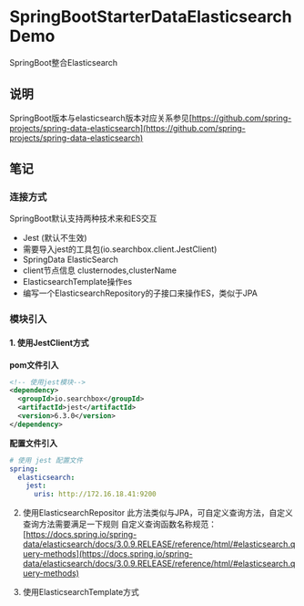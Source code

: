 # SpringBootStarterDataElasticsearchDemo

SpringBoot整合Elasticsearch
## 说明
SpringBoot版本与elasticsearch版本对应关系参见[https://github.com/spring-projects/spring-data-elasticsearch](https://github.com/spring-projects/spring-data-elasticsearch)

## 笔记
### 连接方式
SpringBoot默认支持两种技术来和ES交互

- Jest (默认不生效)
 - 需要导入jest的工具包(io.searchbox.client.JestClient)
- SpringData ElasticSearch
 - client节点信息 clusternodes,clusterName
 - ElasticsearchTemplate操作es
 - 编写一个ElasticsearchRepository的子接口来操作ES，类似于JPA

### 模块引入
#### 1. 使用JestClient方式
**pom文件引入**
```xml
<!-- 使用jest模块-->
<dependency>
  <groupId>io.searchbox</groupId>
  <artifactId>jest</artifactId>
  <version>6.3.0</version>
</dependency>
```
**配置文件引入**

```yaml
# 使用 jest 配置文件
spring:
  elasticsearch:
    jest:
      uris: http://172.16.18.41:9200
```


2. 使用ElasticsearchRepositor
此方法类似与JPA，可自定义查询方法，自定义查询方法需要满足一下规则
自定义查询函数名称规范：[https://docs.spring.io/spring-data/elasticsearch/docs/3.0.9.RELEASE/reference/html/#elasticsearch.query-methods](https://docs.spring.io/spring-data/elasticsearch/docs/3.0.9.RELEASE/reference/html/#elasticsearch.query-methods)

3. 使用ElasticsearchTemplate方式 

